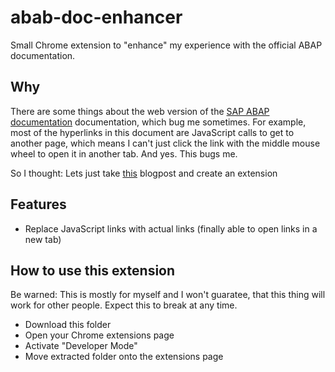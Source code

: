 # abab-doc-enhancer

Small Chrome extension to "enhance" my experience with the official ABAP documentation.

## Why

There are some things about the web version of the [SAP ABAP documentation](https://help.sap.com/doc/abapdocu_751_index_htm/7.51/en-us/abenabap.htm)
documentation, which bug me sometimes. For example, most of the hyperlinks in this document are JavaScript calls to get to another page,
which means I can't just click the link with the middle mouse wheel to open it in another tab. And yes. This bugs me.

So I thought: Lets just take [this](https://blog.lateral.io/2016/04/create-chrome-extension-modify-websites-html-css/) blogpost and create an extension

## Features

- Replace JavaScript links with actual links (finally able to open links in a new tab)

## How to use this extension

Be warned: This is mostly for myself and I won't guaratee, that this thing will work for other people. Expect this to break at any time.

- Download this folder
- Open your Chrome extensions page
- Activate "Developer Mode"
- Move extracted folder onto the extensions page
